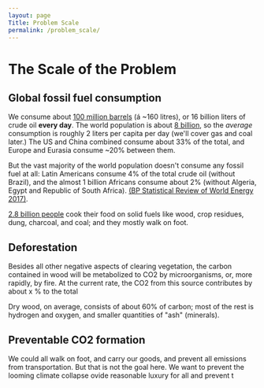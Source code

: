 ```yaml
---
layout: page
Title: Problem Scale
permalink: /problem_scale/
---
```


# The Scale of the Problem

## Global fossil fuel consumption

We consume about <a href="https://www.indexmundi.com/energy/">100 million barrels</a> (á ~160 litres), or 16 billion liters of crude oil **every day**. The world population is about <a href="https://www.cia.gov/library/publications/resources/the-world-factbook/fields/2119.html#xx">8 billion</a>, so the _average_ consumption is roughly 2 liters per capita per day (we'll cover gas and coal later.) The US and China combined consume about 33% of the total, and Europe and Eurasia consume ~20% between them. 

But the vast majority of the world population doesn't consume any fossil fuel at all: Latin Americans consume 4% of the total crude oil (without Brazil), and the almost 1 billion Africans consume about 2% (without Algeria, Egypt and Republic of South Africa). <a href="https://www.bp.com/content/dam/bp/en/corporate/pdf/energy-economics/statistical-review-2017/bp-statistical-review-of-world-energy-2017-full-report.pdf">(BP Statistical Review of World Energy 2017)</a>. 

<a href="http://dx.doi.org/10.1289/ehp.1205987">2.8 billion people</a> cook their food on solid fuels like wood, crop residues, dung, charcoal, and coal; and they mostly walk on foot. 



## Deforestation

Besides all other negative aspects of clearing vegetation, the carbon contained in wood will be metabolized to CO2 by microorganisms, or, more rapidly, by fire. At the current rate, the CO2 from this source contributes by about x % to the total  

Dry wood, on average, consists of about 60% of carbon; most of the rest is hydrogen and oxygen, and smaller quantities of "ash" (minerals).  



## Preventable CO2 formation

We could all walk on foot, and carry our goods, and prevent all emissions from transportation. But that is not the goal here. We want to prevent the looming climate collapse ovide reasonable luxury for all and prevent t  

## 


